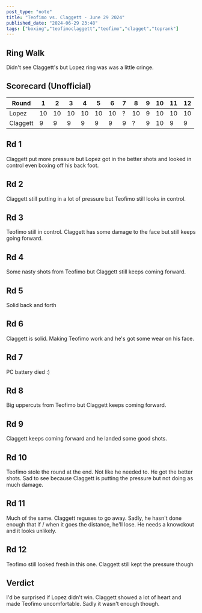 ```yaml
---
post_type: "note" 
title: "Teofimo vs. Claggett - June 29 2024"
published_date: "2024-06-29 23:48"
tags: ["boxing","teofimoclaggett","teofimo","clagget","toprank"]
---
```


## Ring Walk

Didn't see Claggett's but Lopez ring was was a little cringe.

## Scorecard (Unofficial)

| Round | 1 | 2 | 3 | 4 | 5 | 6 | 7 | 8 | 9 | 10 | 11 | 12 |
| --- | --- | --- | --- | --- | --- | --- | --- | --- | --- | --- | --- | --- |
| Lopez | 10 | 10 | 10 | 10 | 10| 10 | ? | 10 | 9 | 10 | 10 | 10 |
| Claggett | 9 | 9 | 9 | 9 | 9 | 9 | 9 | ? | 9 | 10 | 9 | 9 | 9 |

## Rd 1

Claggett put more pressure but Lopez got in the better shots and looked in control even boxing off his back foot. 

## Rd 2

Claggett still putting in a lot of pressure but Teofimo still looks in control.

## Rd 3

Teofimo still in control. Claggett has some damage to the face but still keeps going forward. 

## Rd 4

Some nasty shots from Teofimo but Claggett still keeps coming forward. 

## Rd 5

Solid back and forth

## Rd 6

Claggett is solid. Making Teofimo work and he's got some wear on his face. 

## Rd 7

PC battery died :)

## Rd 8

Big uppercuts from Teofimo but Claggett keeps coming forward.

## Rd 9

Claggett keeps coming forward and he landed some good shots. 

## Rd 10

Teofimo stole the round at the end. Not like he needed to. He got the better shots. Sad to see because Claggett is putting the pressure but not doing as much damage.

## Rd 11

Much of the same. Claggett reguses to go away. Sadly, he hasn't done enough that if / when it goes the distance, he'll lose. He needs a knowckout and it looks unlikely. 

## Rd 12

Teofimo still looked fresh in this one. Claggett still kept the pressure though

## Verdict

I'd be surprised if Lopez didn't win. Claggett showed a lot of heart and made Teofimo uncomfortable. Sadly it wasn't enough though.
